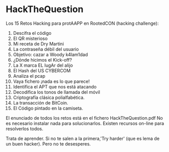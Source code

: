 # HackTheQuestion
Los 15 Retos Hacking para protAAPP en RootedCON (hacking challenge):

01. Descifra el código
02. El QR misterioso
03. Mi receta de Dry Martini
04. La contraseña débil del usuario
05. Objetivo: cazar a Woody k4lam1dad
06. ¿Dónde hicimos el Kick-off?
07. La X marca EL lugAr del alijo
08. El Hash del US CYBERCOM
09. Analiza el pcap
10. Vaya fichero ¡nada es lo que parece!
11. Identifica el APT que nos está atacando
12. Decodifica los tonos de llamada del móvil
13. Criptografía clásica polialfabética.
14. La transacción de BitCoin.
15. El Código pintado en la camiseta.

El enunciado de todos los retos está en el fichero HackTheQuestion.pdf
No es necesario instalar nada para solucionarlos. Existen recursos on-line para resolverlos todos.

Trata de aprender. Si no te salen a la primera,'Try harder' (que es lema de un buen hacker).
Pero no te desesperes. 
